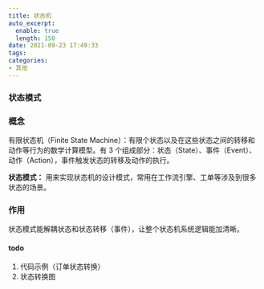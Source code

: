 ```yaml
---
title: 状态机
auto_excerpt:
  enable: true
  length: 150
date: 2021-09-23 17:49:33
tags:
categories:
- 其他
---
```


### 状态模式
### 概念
有限状态机（Finite State Machine）：有限个状态以及在这些状态之间的转移和动作等行为的数学计算模型。有 3 个组成部分：状态（State）、事件（Event）、动作（Action），事件触发状态的转移及动作的执行。

**状态模式：** 用来实现状态机的设计模式，常用在工作流引擎、工单等涉及到很多状态的场景。

### 作用
状态模式能解耦状态和状态转移（事件），让整个状态机系统逻辑能加清晰。

#### todo
1. 代码示例（订单状态转换）
2. 状态转换图